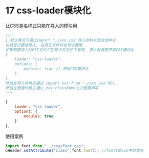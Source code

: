 # 17 css-loader模块化

让CSS类名样式只能在导入的模块用

```html
<!--
1.默认情况下通过import "./xxx.css"导入的样式是全局样式
也就是只要被导入, 在其它文件中也可以使用
如果想要导入的CSS文件只在导入的文件中有效, 那么就需要开启CSS模块化
{
    loader: "css-loader",
    options: {
        modules: true // 开启CSS模块化
    }
}
然后在导入的地方通过 import xxx from "./xxx.css"导入
然后在使用的地方通过 xxx.className方式使用即可
-->
```

```js
{
	loader: "css-loader",
	options: {
		modules: true
	}
},
```

使用案例

```js
import font from "../css/font.css";
oHeader.setAttribute("class",font.fontt); //fontt是css中的类名
```

